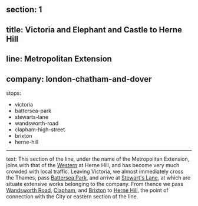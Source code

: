 ﻿section: 1
----
title: Victoria and Elephant and Castle to Herne Hill
----
line: Metropolitan Extension
----
company: london-chatham-and-dover
----
stops:
- victoria
- battersea-park
- stewarts-lane
- wandsworth-road
- clapham-high-street
- brixton
- herne-hill
----
text: This section of the line, under the name of the Metropolitan Extension, joins with that of the [Western](/routes/london-to-chatham-and-dover) at Herne Hill, and has become very much crowded with local traffic. Leaving Victoria, we almost immediately cross the Thames, pass [Battersea Park](/stations/battersea-park), and arrive at [Stewart's Lane](/stations/stewarts-lane), at which are situate extensive works belonging to the company. From thence we pass [Wandsworth Road](/stations/wandsworth-road), [Clapham](/stations/clapham), and [Brixton](/stations/brixton) to [Herne Hill](/stations/herne-hill), the point of connection with the City or eastern section of the line.
